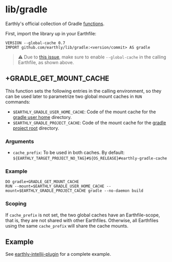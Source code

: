 # lib/gradle

Earthly's official collection of Gradle [functions](https://docs.earthly.dev/docs/guides/functions).

First, import the library up in your Earthfile:
```earthfile
VERSION --global-cache 0.7
IMPORT github.com/earthly/lib/gradle:<version/commit> AS gradle
```
> :warning: Due to [this issue](https://github.com/earthly/earthly/issues/3490), make sure to enable `--global-cache` in the calling Earthfile, as shown above.

## +GRADLE_GET_MOUNT_CACHE

This function sets the following entries in the calling environment, so they can be used later to parametrize two global mount caches in `RUN` commands:
- `$EARTHLY_GRADLE_USER_HOME_CACHE`: Code of the mount cache for the [gradle user home](https://docs.gradle.org/current/userguide/directory_layout.html#dir:gradle_user_home) directory.
- `$EARTHLY_GRADLE_PROJECT_CACHE`: Code of the mount cache for the [gradle project root](https://docs.gradle.org/current/userguide/directory_layout.html#dir:project_root) directory.

### Arguments
- `cache_prefix`: To be used in both caches. By default: `${EARTHLY_TARGET_PROJECT_NO_TAG}#${OS_RELEASE}#earthly-gradle-cache`

### Example
```earthly
DO gradle+GRADLE_GET_MOUNT_CACHE
RUN --mount=$EARTHLY_GRADLE_USER_HOME_CACHE --mount=$EARTHLY_GRADLE_PROJECT_CACHE gradle --no-daemon build
```

### Scoping

If `cache_prefix` is not set, the two global caches have an Earthfile-scope, that is, they are not shared with other Earthfiles.
Otherwise, all Earthfiles using the same `cache_prefix` will share the cache mounts.

## Example
See [earthly-intellij-plugin](https://github.com/earthly/earthly-intellij-plugin/blob/main/Earthfile) for a complete example.